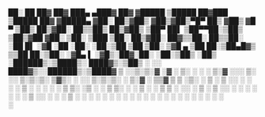  ██░ ██  ██▓    ██▓ ███▄ ▄███▓    ██▓    ▓█████  ▒█████   ██▓███   ▒█████   ██▓    ▓█████▄ 
▓██░ ██▒▓██▒   ▓██▒▓██▒▀█▀ ██▒   ▓██▒    ▓█   ▀ ▒██▒  ██▒▓██░  ██▒▒██▒  ██▒▓██▒    ▒██▀ ██▌
▒██▀▀██░▒██▒   ▒██▒▓██    ▓██░   ▒██░    ▒███   ▒██░  ██▒▓██░ ██▓▒▒██░  ██▒▒██░    ░██   █▌
░▓█ ░██ ░██░   ░██░▒██    ▒██    ▒██░    ▒▓█  ▄ ▒██   ██░▒██▄█▓▒ ▒▒██   ██░▒██░    ░▓█▄   ▌
░▓█▒░██▓░██░   ░██░▒██▒   ░██▒   ░██████▒░▒████▒░ ████▓▒░▒██▒ ░  ░░ ████▓▒░░██████▒░▒████▓ 
 ▒ ░░▒░▒░▓     ░▓  ░ ▒░   ░  ░   ░ ▒░▓  ░░░ ▒░ ░░ ▒░▒░▒░ ▒▓▒░ ░  ░░ ▒░▒░▒░ ░ ▒░▓  ░ ▒▒▓  ▒ 
 ▒ ░▒░ ░ ▒ ░    ▒ ░░  ░      ░   ░ ░ ▒  ░ ░ ░  ░  ░ ▒ ▒░ ░▒ ░       ░ ▒ ▒░ ░ ░ ▒  ░ ░ ▒  ▒ 
 ░  ░░ ░ ▒ ░    ▒ ░░      ░        ░ ░      ░   ░ ░ ░ ▒  ░░       ░ ░ ░ ▒    ░ ░    ░ ░  ░ 
 ░  ░  ░ ░      ░         ░          ░  ░   ░  ░    ░ ░               ░ ░      ░  ░   ░    
                                                                                    ░      
